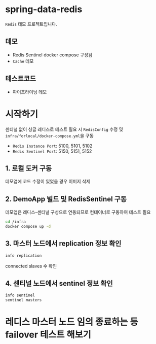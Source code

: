 # spring-data-redis

`Redis` 데모 프로젝트입니다.

## 데모
* Redis Sentinel docker compose 구성됨
* `Cache` 데모

## 테스트코드
* 파이프라이닝 데모

# 시작하기
센티널 없이 싱글 레디스로 테스트 필요 시 `RedisConfig` 수정 및 `infra/forlocal/docker-compose.yml`을 구동
* `Redis Instance Port`: 5100, 5101, 5102
* `Redis Sentinel Port`: 5150, 5151, 5152
## 1. 로컬 도커 구동
데모앱에 코드 수정이 있었을 경우 이미지 삭제

## 2. DemoApp 빌드 및 RedisSentinel 구동
데모앱은 레디스-센티널 구성으로 연동되므로 컨테이너로 구동하여 테스트 필요
```bash
cd /infra
docker compose up -d
```

## 3. 마스터 노드에서 replication 정보 확인
```bash
info replication
```
connected slaves 수 확인

## 4. 센티널 노드에서 sentinel 정보 확인
```bash
info sentinel
sentinel masters
```

# 레디스 마스터 노드 임의 종료하는 등 failover 테스트 해보기